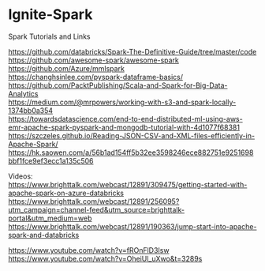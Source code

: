 # Ignite-Spark
Spark Tutorials and Links


https://github.com/databricks/Spark-The-Definitive-Guide/tree/master/code  
https://github.com/awesome-spark/awesome-spark  
https://github.com/Azure/mmlspark  
https://changhsinlee.com/pyspark-dataframe-basics/  
https://github.com/PacktPublishing/Scala-and-Spark-for-Big-Data-Analytics  
https://medium.com/@mrpowers/working-with-s3-and-spark-locally-1374bb0a354  
https://towardsdatascience.com/end-to-end-distributed-ml-using-aws-emr-apache-spark-pyspark-and-mongodb-tutorial-with-4d1077f68381  
https://szczeles.github.io/Reading-JSON-CSV-and-XML-files-efficiently-in-Apache-Spark/  
https://hk.saowen.com/a/56b1ad154ff5b32ee3598246ece882751e9251698bbf1fce9ef3ecc1a135c506  


Videos:  
https://www.brighttalk.com/webcast/12891/309475/getting-started-with-apache-spark-on-azure-databricks  
https://www.brighttalk.com/webcast/12891/256095?utm_campaign=channel-feed&utm_source=brighttalk-portal&utm_medium=web  
https://www.brighttalk.com/webcast/12891/190363/jump-start-into-apache-spark-and-databricks  


https://www.youtube.com/watch?v=fROnFlD3Isw  
https://www.youtube.com/watch?v=OheiUl_uXwo&t=3289s  
